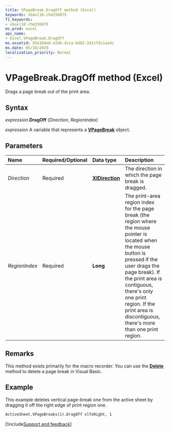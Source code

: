```yaml
---
title: VPageBreak.DragOff method (Excel)
keywords: vbaxl10.chm156075
f1_keywords:
- vbaxl10.chm156075
ms.prod: excel
api_name:
- Excel.VPageBreak.DragOff
ms.assetid: 93e169e8-e2d6-4cca-bd82-2d11fdc1ae4c
ms.date: 05/18/2019
localization_priority: Normal
---
```



# VPageBreak.DragOff method (Excel)

Drags a page break out of the print area.


## Syntax

_expression_.**DragOff** (_Direction_, _RegionIndex_)

_expression_ A variable that represents a **[VPageBreak](Excel.VPageBreak.md)** object.


## Parameters

|Name|Required/Optional|Data type|Description|
|:-----|:-----|:-----|:-----|
| _Direction_|Required| **[XlDirection](Excel.XlDirection.md)**|The direction in which the page break is dragged.|
| _RegionIndex_|Required| **Long**|The print-area region index for the page break (the region where the mouse pointer is located when the mouse button is pressed if the user drags the page break). If the print area is contiguous, there's only one print region. If the print area is discontiguous, there's more than one print region.|

## Remarks

This method exists primarily for the macro recorder. You can use the **[Delete](Excel.VPageBreak.Delete.md)** method to delete a page break in Visual Basic.


## Example

This example deletes vertical page-break one from the active sheet by dragging it off the right edge of print region one.

```vb
ActiveSheet.VPageBreaks(1).DragOff xlToRight, 1
```




[!include[Support and feedback](~/includes/feedback-boilerplate.md)]